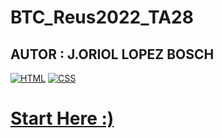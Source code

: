 # BTC_Reus2022_TA28
## AUTOR : J.ORIOL LOPEZ BOSCH

[![HTML](https://img.shields.io/badge/HTML-%20-orange)]()
[![CSS](https://img.shields.io/badge/CSS-%20-blue)]()
<br>
<h1><a href="https://github.com/mednologic/UD28BTC_Reus2022_TA28/blob/main/TA28/index.html)">Start Here :)</a></h1>
